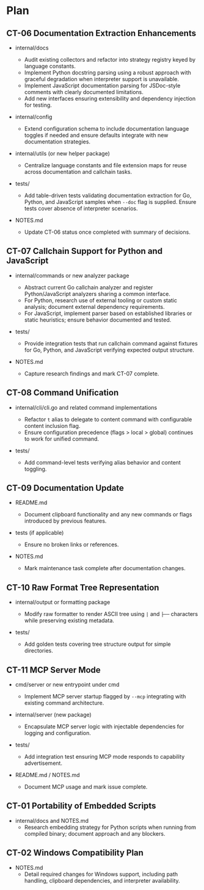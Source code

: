 # Plan

## CT-06 Documentation Extraction Enhancements

- internal/docs
  - Audit existing collectors and refactor into strategy registry keyed by language constants.
  - Implement Python docstring parsing using a robust approach with graceful degradation when interpreter support is unavailable.
  - Implement JavaScript documentation parsing for JSDoc-style comments with clearly documented limitations.
  - Add new interfaces ensuring extensibility and dependency injection for testing.

- internal/config
  - Extend configuration schema to include documentation language toggles if needed and ensure defaults integrate with new documentation strategies.

- internal/utils (or new helper package)
  - Centralize language constants and file extension maps for reuse across documentation and callchain tasks.

- tests/
  - Add table-driven tests validating documentation extraction for Go, Python, and JavaScript samples when `--doc` flag is supplied. Ensure tests cover absence of interpreter scenarios.

- NOTES.md
  - Update CT-06 status once completed with summary of decisions.

## CT-07 Callchain Support for Python and JavaScript

- internal/commands or new analyzer package
  - Abstract current Go callchain analyzer and register Python/JavaScript analyzers sharing a common interface.
  - For Python, research use of external tooling or custom static analysis; document external dependency requirements.
  - For JavaScript, implement parser based on established libraries or static heuristics; ensure behavior documented and tested.

- tests/
  - Provide integration tests that run callchain command against fixtures for Go, Python, and JavaScript verifying expected output structure.

- NOTES.md
  - Capture research findings and mark CT-07 complete.

## CT-08 Command Unification

- internal/cli/cli.go and related command implementations
  - Refactor `t` alias to delegate to content command with configurable content inclusion flag.
  - Ensure configuration precedence (flags > local > global) continues to work for unified command.

- tests/
  - Add command-level tests verifying alias behavior and content toggling.

## CT-09 Documentation Update

- README.md
  - Document clipboard functionality and any new commands or flags introduced by previous features.

- tests (if applicable)
  - Ensure no broken links or references.

- NOTES.md
  - Mark maintenance task complete after documentation changes.

## CT-10 Raw Format Tree Representation

- internal/output or formatting package
  - Modify raw formatter to render ASCII tree using `|` and `├──` characters while preserving existing metadata.

- tests/
  - Add golden tests covering tree structure output for simple directories.

## CT-11 MCP Server Mode

- cmd/server or new entrypoint under cmd
  - Implement MCP server startup flagged by `--mcp` integrating with existing command architecture.

- internal/server (new package)
  - Encapsulate MCP server logic with injectable dependencies for logging and configuration.

- tests/
  - Add integration test ensuring MCP mode responds to capability advertisement.

- README.md / NOTES.md
  - Document MCP usage and mark issue complete.

## CT-01 Portability of Embedded Scripts

- internal/docs and NOTES.md
  - Research embedding strategy for Python scripts when running from compiled binary; document approach and any blockers.

## CT-02 Windows Compatibility Plan

- NOTES.md
  - Detail required changes for Windows support, including path handling, clipboard dependencies, and interpreter availability.
